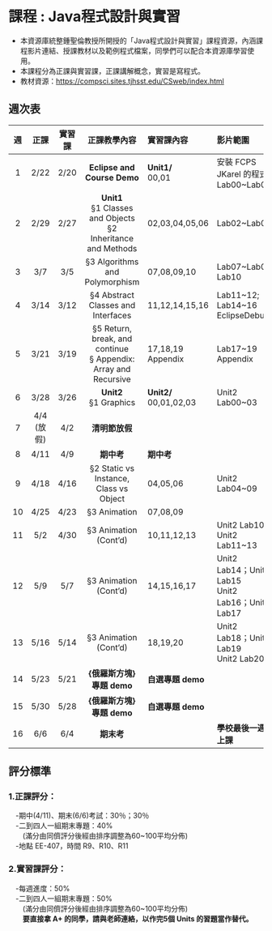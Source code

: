 # 課程 : Java程式設計與實習
* 本資源庫統整鍾聖倫教授所開授的「Java程式設計與實習」課程資源，內涵課程影片連結、授課教材以及範例程式檔案，同學們可以配合本資源庫學習使用。
* 本課程分為正課與實習課，正課講解概念，實習是寫程式。
* 教材資源：https://compsci.sites.tjhsst.edu/CSweb/index.html

<!----註解符號，不顯示--->
<!---原課程網頁: http://ntustee303.weebly.com/ --->
<!----安裝教學與DEMO--->

## 週次表 
| 週  |正課|實習課|       正課教學內容       |    實習課內容    | 影片範圍 |
|:--:|:---:|:-----:|:-----------------------:|:---------------------|:---------------------------------------|
| 1  | 2/22     | 2/20      |**Eclipse and Course Demo**             | **Unit1/** <br>00,01         |安裝 FCPS JKarel 的程式 <br>Lab00~Lab01 |
| 2  | 2/29     | 2/27      |**Unit1** <br> §1 Classes and Objects <br> §2 Inheritance and Methods  | 02,03,04,05,06    |Lab02~Lab06        |
| 3  | 3/7      | 3/5       |§3 Algorithms and Polymorphism          | 07,08,09,10                  |Lab07~Lab09 <br>  Lab10                |
| 4  | 3/14     | 3/12      |§4 Abstract Classes and Interfaces      | 11,12,14,15,16               |Lab11\~12; Lab14~16 <br> EclipseDebug  |
| 5  | 3/21     | 3/19      |§5 Return, break, and continue <br> § Appendix: Array and Recursive    | 17,18,19 <br> Appendix      |Lab17~19 <br> Appendix     |
| 6  | 3/28     | 3/26      |**Unit2** <br>  §1 Graphics             | **Unit2/** <br>00,01,02,03   |Unit2 Lab00~03                         |
| 7  | 4/4 <br>(放假) | 4/2 |**清明節放假**                           |                              |                                       |
| 8  | 4/11     | 4/9       |**期中考**                              | **期中考**                    |                                       |
| 9  | 4/18     | 4/16      |§2 Static vs Instance, Class vs Object | 04,05,06                      |Unit2 Lab04~09                         |
| 10 | 4/25     | 4/23      |§3 Animation                           | 07,08,09                      |                                       |
| 11 | 5/2      | 4/30      |§3 Animation (Cont’d)                  | 10,11,12,13                   |Unit2 Lab10 <br> Unit2 Lab11~13|
| 12 | 5/9      | 5/7       |§3 Animation (Cont’d)                  | 14,15,16,17                   |Unit2 Lab14；Unit2 Lab15<br>Unit2 Lab16；Unit2 Lab17 |
| 13 | 5/16     | 5/14      |§3 Animation (Cont’d)                  | 18,19,20                      |Unit2 Lab18；Unit2 Lab19<br>Unit2 Lab20 |
| 14 | 5/23     | 5/21      |**{俄羅斯方塊}專題 demo**               | **自選專題 demo**              |                                        |  
| 15 | 5/30     | 5/28      |**{俄羅斯方塊}專題 demo**               | **自選專題 demo**              |                                        |
| 16 | 6/6      | 6/4          |**期末考**                          |                               |**學校最後一週上課**                      |


## 評分標準
### 1.正課評分：
&emsp;-期中(4/11)、期末(6/6)考試：30％；30％<br>
&emsp;-二到四人一組期末專題：40%<br>
&emsp;&emsp;(滿分由同儕評分後經由排序調整為60~100平均分佈)<br>
&emsp;-地點 EE-407，時間 R9、R10、R11

### 2.實習課評分：
&emsp;-每週進度：50%<br>
&emsp;-二到四人一組期末專題：50%<br>
&emsp;&emsp;(滿分由同儕評分後經由排序調整為60~100平均分佈) <br>
**&emsp;&emsp;要直接拿 A+ 的同學，請與老師連絡，以作完5個 Units 的習題當作替代。**
